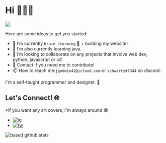 # Hi 👋👋👋


![](https://github.com/schwarzercm/schwarzercm/blob/master/vrg_header_xrays_blue.0.jpg)

Here are some ideas to get you started:
- 🔭 I’m currently `brain-storming` 🧠 + building my website!
- 🌱 I’m also currently learning java.
- 👯 I’m looking to collaborate on any projects that involve web dev, python, javascript or c#. 
- 💬 Contact if you need me to contribute!
- 📫 How to reach me:`jgodwin42@icloud.com` or  `schwartz#7344` on discord. 

I'm a self-taught programmer and designer. 👺

## Let's Connect! 🌐
*If you want any art covers, I'm always around 😅
- [![ig](https://img.shields.io/badge/Instagram-black?style=social&logo=Instagram)](https://www.instagram.com/schwarzer_cm/)
- [![tw](https://img.shields.io/badge/Twitter-1DA1F2?style=social&logo=Twitter)](https://twitter.com/schwarzercm)


![based github stats](https://github-readme-stats.vercel.app/api?username=schwarzercm&show_icons=true&theme=dark)
<!-- Credits --> <!--
https://github.com/Clifton893/Clifton893
-->
